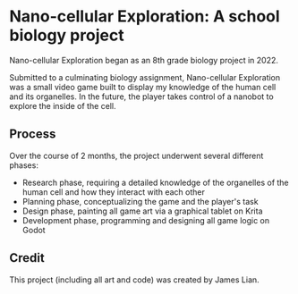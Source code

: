 # Nano-cellular Exploration: A school biology project
Nano-cellular Exploration began as an 8th grade biology project in 2022. 

Submitted to a culminating biology assignment, Nano-cellular Exploration was a small video game built to display my knowledge of the human cell and its organelles. 
In the future, the player takes control of a nanobot to explore the inside of the cell. 

## Process
Over the course of 2 months, the project underwent several different phases:
- Research phase, requiring a detailed knowledge of the organelles of the human cell and how they interact with each other
- Planning phase, conceptualizing the game and the player's task
- Design phase, painting all game art via a graphical tablet on Krita
- Development phase, programming and designing all game logic on Godot

## Credit
This project (including all art and code) was created by James Lian. 
